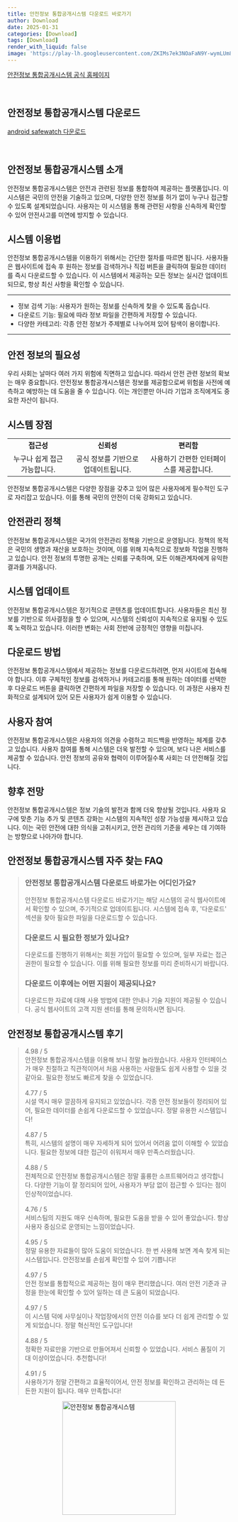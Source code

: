 ```yaml
---
title: 안전정보 통합공개시스템 다운로드 바로가기
author: Download
date: 2025-01-31
categories: [Download]
tags: [Download]
render_with_liquid: false
image: 'https://play-lh.googleusercontent.com/ZKIMs7ek3NOaFaN9Y-wymLUm8cEoqy6VoS1XQwqec6RZuhShxzgO7xmKXVX4p0BzHAM=s256-rw'
---
```

<p><a class='click-button' title='안전정보 통합공개시스템' href='https://safewatch.safemap.go.kr/' rel='nofollow'>안전정보 통합공개시스템 공식 홈페이지</a></p><br>
<h2 id='안전정보 통합공개시스템_다운로드'>안전정보 통합공개시스템 다운로드</h2>
<p><a class="click-button android" title="safewatch 다운로드" href="https://play.google.comhttps://play.google.com/store/apps/details?id=kr.go.safemap.safewatch21" rel="nofollow">android safewatch 다운로드</a></p><br>


<h2 id='안전정보-통합공개시스템-소개'>안전정보 통합공개시스템 소개</h2>

<p>안전정보 통합공개시스템은 안전과 관련된 정보를 통합하여 제공하는 플랫폼입니다. 이 시스템은 국민의 안전을 기술하고 있으며, 다양한 안전 정보를 허가 없이 누구나 접근할 수 있도록 설계되었습니다. 사용자는 이 시스템을 통해 관련된 사항을 신속하게 확인할 수 있어 안전사고를 미연에 방지할 수 있습니다.</p>

<h2 id='시스템-이용법'>시스템 이용법</h2>

<p>안전정보 통합공개시스템을 이용하기 위해서는 간단한 절차를 따르면 됩니다. 사용자들은 웹사이트에 접속 후 원하는 정보를 검색하거나 직접 버튼을 클릭하여 필요한 데이터를 즉시 다운로드할 수 있습니다. 이 시스템에서 제공하는 모든 정보는 실시간 업데이트되므로, 항상 최신 사항을 확인할 수 있습니다.</p>

<hr />

<ul>
    <li>정보 검색 기능: 사용자가 원하는 정보를 신속하게 찾을 수 있도록 돕습니다.</li>
    <li>다운로드 기능: 필요에 따라 정보 파일을 간편하게 저장할 수 있습니다.</li>
    <li>다양한 카테고리: 각종 안전 정보가 주제별로 나누어져 있어 탐색이 용이합니다.</li>
</ul>

<hr />

<h2 id='안전-정보-필요성'>안전 정보의 필요성</h2>

<p>우리 사회는 날마다 여러 가지 위험에 직면하고 있습니다. 따라서 안전 관련 정보의 확보는 매우 중요합니다. 안전정보 통합공개시스템은 정보를 제공함으로써 위험을 사전에 예측하고 예방하는 데 도움을 줄 수 있습니다. 이는 개인뿐만 아니라 기업과 조직에게도 중요한 자산이 됩니다.</p>

<h2 id='시스템-장점'>시스템 장점</h2>

<table>
    <tr>
        <td style="text-align: center; height: 17px;"><b>접근성</b></td>
        <td style="text-align: center; height: 17px;"><b>신뢰성</b></td>
        <td style="text-align: center; height: 17px;"><b>편리함</b></td>
    </tr>
    <tr>
        <td style="text-align: center; height: 17px;">누구나 쉽게 접근 가능합니다.</td>
        <td style="text-align: center; height: 17px;">공식 정보를 기반으로 업데이트됩니다.</td>
        <td style="text-align: center; height: 17px;">사용하기 간편한 인터페이스를 제공합니다.</td>
    </tr>
    <!-- 추가 행이 필요하면 복사하여 추가하세요 -->
</table>

<p>안전정보 통합공개시스템은 다양한 장점을 갖추고 있어 많은 사용자에게 필수적인 도구로 자리잡고 있습니다. 이를 통해 국민의 안전이 더욱 강화되고 있습니다.</p>

<h2 id='안전관리-정책'>안전관리 정책</h2>

<p>안전정보 통합공개시스템은 국가의 안전관리 정책을 기반으로 운영됩니다. 정책의 목적은 국민의 생명과 재산을 보호하는 것이며, 이를 위해 지속적으로 정보화 작업을 진행하고 있습니다. 안전 정보의 투명한 공개는 신뢰를 구축하며, 모든 이해관계자에게 유익한 결과를 가져옵니다.</p>

<h2 id='시스템-업데이트'>시스템 업데이트</h2>

<p>안전정보 통합공개시스템은 정기적으로 콘텐츠를 업데이트합니다. 사용자들은 최신 정보를 기반으로 의사결정을 할 수 있으며, 시스템의 신뢰성이 지속적으로 유지될 수 있도록 노력하고 있습니다. 이러한 변화는 사회 전반에 긍정적인 영향을 미칩니다.</p>

<h2 id='다운로드-방법'>다운로드 방법</h2>

<p>안전정보 통합공개시스템에서 제공하는 정보를 다운로드하려면, 먼저 사이트에 접속해야 합니다. 이후 구체적인 정보를 검색하거나 카테고리를 통해 원하는 데이터를 선택한 후 다운로드 버튼을 클릭하면 간편하게 파일을 저장할 수 있습니다. 이 과정은 사용자 친화적으로 설계되어 있어 모든 사용자가 쉽게 이용할 수 있습니다.</p>

<h2 id='사용자-참여'>사용자 참여</h2>

<p>안전정보 통합공개시스템은 사용자의 의견을 수렴하고 피드백을 반영하는 체계를 갖추고 있습니다. 사용자 참여를 통해 시스템은 더욱 발전할 수 있으며, 보다 나은 서비스를 제공할 수 있습니다. 안전 정보의 공유와 협력이 이루어질수록 사회는 더 안전해질 것입니다.</p>

<h2 id='향후-전망'>향후 전망</h2>

<p>안전정보 통합공개시스템은 정보 기술의 발전과 함께 더욱 향상될 것입니다. 사용자 요구에 맞춘 기능 추가 및 콘텐츠 강화는 시스템의 지속적인 성장 가능성을 제시하고 있습니다. 이는 국민 안전에 대한 의식을 고취시키고, 안전 관리의 기준을 세우는 데 기여하는 방향으로 나아가야 합니다.</p>


<h2 id='안전정보 통합공개시스템_자주_찾는_FAQ'>안전정보 통합공개시스템 자주 찾는 FAQ</h2>
<div itemscope="" itemtype="https://schema.org/FAQPage"> 
<blockquote> 
<div itemscope="" itemprop="mainEntity" itemtype="https://schema.org/Question"> 
<h3 itemprop="name">안전정보 통합공개시스템 다운로드 바로가는 어디인가요?</h3> 
<div itemscope="" itemprop="acceptedAnswer" itemtype="https://schema.org/Answer"> 
<span itemprop="text"> 
<p>안전정보 통합공개시스템 다운로드 바로가기는 해당 시스템의 공식 웹사이트에서 확인할 수 있으며, 주기적으로 업데이트됩니다. 시스템에 접속 후, '다운로드' 섹션을 찾아 필요한 파일을 다운로드할 수 있습니다.</p> 
</span> 
</div> 
</div> 
<div itemscope="" itemprop="mainEntity" itemtype="https://schema.org/Question"> 
<h3 itemprop="name">다운로드 시 필요한 정보가 있나요?</h3> 
<div itemscope="" itemprop="acceptedAnswer" itemtype="https://schema.org/Answer"> 
<span itemprop="text"> 
<p>다운로드를 진행하기 위해서는 회원 가입이 필요할 수 있으며, 일부 자료는 접근 권한이 필요할 수 있습니다. 이를 위해 필요한 정보를 미리 준비하시기 바랍니다.</p> 
</span> 
</div> 
</div> 
<div itemscope="" itemprop="mainEntity" itemtype="https://schema.org/Question"> 
<h3 itemprop="name">다운로드 이후에는 어떤 지원이 제공되나요?</h3> 
<div itemscope="" itemprop="acceptedAnswer" itemtype="https://schema.org/Answer"> 
<span itemprop="text"> 
<p>다운로드한 자료에 대해 사용 방법에 대한 안내나 기술 지원이 제공될 수 있습니다. 공식 웹사이트의 고객 지원 센터를 통해 문의하시면 됩니다.</p> 
</span> 
</div> 
</div> 
</blockquote> 
</div>
<h2 id='안전정보 통합공개시스템_후기'>안전정보 통합공개시스템 후기</h2>
<div itemscope itemtype="https://schema.org/Product">
  <blockquote>
  <div itemprop="review" itemscope itemtype="https://schema.org/Review">
      <div itemprop="reviewRating" itemscope itemtype="https://schema.org/Rating"> <span itemprop="ratingValue">4.98</span> / <span itemprop="bestRating">5</span> </div>
      <span itemprop="reviewBody">안전정보 통합공개시스템을 이용해 보니 정말 놀라웠습니다. 사용자 인터페이스가 매우 친절하고 직관적이어서 처음 사용하는 사람들도 쉽게 사용할 수 있을 것 같아요. 필요한 정보도 빠르게 찾을 수 있었습니다.</span>
  </div>
  <br>
  <div itemprop="review" itemscope itemtype="https://schema.org/Review">
      <div itemprop="reviewRating" itemscope itemtype="schema.org/Rating"> <span itemprop="ratingValue">4.77</span> / <span itemprop="bestRating">5</span> </div>
      <span itemprop="reviewBody">시설 역시 매우 깔끔하게 유지되고 있었습니다. 각종 안전 정보들이 정리되어 있어, 필요한 데이터를 손쉽게 다운로드할 수 있었습니다. 정말 유용한 시스템입니다!</span>
  </div>
  <br>
  <div itemprop="review" itemscope itemtype="https://schema.org/Review">
      <div itemprop="reviewRating" itemscope itemtype="https://schema.org/Rating"> <span itemprop="ratingValue">4.87</span> / <span itemprop="bestRating">5</span> </div>
      <span itemprop="reviewBody">특히, 시스템의 설명이 매우 자세하게 되어 있어서 어려움 없이 이해할 수 있었습니다. 필요한 정보에 대한 접근이 쉬워져서 매우 만족스러웠습니다.</span>
  </div>
  <br>
  <div itemprop="review" itemscope itemtype="https://schema.org/Review">
      <div itemprop="reviewRating" itemscope itemtype="schema.org/Rating"> <span itemprop="ratingValue">4.88</span> / <span itemprop="bestRating">5</span> </div>
      <span itemprop="reviewBody">전체적으로 안전정보 통합공개시스템은 정말 훌륭한 소프트웨어라고 생각합니다. 다양한 기능이 잘 정리되어 있어, 사용자가 부담 없이 접근할 수 있다는 점이 인상적이었습니다.</span>
  </div>
  <br>
  <div itemprop="review" itemscope itemtype="https://schema.org/Review">
      <div itemprop="reviewRating" itemscope itemtype="schema.org/Rating"> <span itemprop="ratingValue">4.76</span> / <span itemprop="bestRating">5</span> </div>
      <span itemprop="reviewBody">서비스팀의 지원도 매우 신속하며, 필요한 도움을 받을 수 있어 좋았습니다. 항상 사용자 중심으로 운영되는 느낌이었습니다.</span>
  </div>
  <br>
  <div itemprop="review" itemscope itemtype="https://schema.org/Review">
      <div itemprop="reviewRating" itemscope itemtype="schema.org/Rating"> <span itemprop="ratingValue">4.95</span> / <span itemprop="bestRating">5</span> </div>
      <span itemprop="reviewBody">정말 유용한 자료들이 많아 도움이 되었습니다. 한 번 사용해 보면 계속 찾게 되는 시스템입니다. 안전정보를 손쉽게 확인할 수 있어 기쁩니다!</span>
  </div>
  <br>
  <div itemprop="review" itemscope itemtype="https://schema.org/Review">
      <div itemprop="reviewRating" itemscope itemtype="schema.org/Rating"> <span itemprop="ratingValue">4.97</span> / <span itemprop="bestRating">5</span> </div>
      <span itemprop="reviewBody">안전 정보를 통합적으로 제공하는 점이 매우 편리했습니다. 여러 안전 기준과 규정을 한눈에 확인할 수 있어 일하는 데 큰 도움이 되었습니다.</span>
  </div>
  <br>
  <div itemprop="review" itemscope itemtype="https://schema.org/Review">
      <div itemprop="reviewRating" itemscope itemtype="schema.org/Rating"> <span itemprop="ratingValue">4.97</span> / <span itemprop="bestRating">5</span> </div>
      <span itemprop="reviewBody">이 시스템 덕에 사무실이나 작업장에서의 안전 이슈를 보다 더 쉽게 관리할 수 있게 되었습니다. 정말 혁신적인 도구입니다!</span>
  </div>
  <br>
  <div itemprop="review" itemscope itemtype="https://schema.org/Review">
      <div itemprop="reviewRating" itemscope itemtype="schema.org/Rating"> <span itemprop="ratingValue">4.88</span> / <span itemprop="bestRating">5</span> </div>
      <span itemprop="reviewBody">정확한 자료만을 기반으로 만들어져서 신뢰할 수 있었습니다. 서비스 품질이 기대 이상이었습니다. 추천합니다!</span>
  </div>
  <br>
  <div itemprop="review" itemscope itemtype="https://schema.org/Review">
      <div itemprop="reviewRating" itemscope itemtype="schema.org/Rating"> <span itemprop="ratingValue">4.91</span> / <span itemprop="bestRating">5</span> </div>
      <span itemprop="reviewBody">사용하기가 정말 간편하고 효율적이어서, 안전 정보를 확인하고 관리하는 데 든든한 지원이 됩니다. 매우 만족합니다!</span>
  </div>
  </blockquote>
</div>
<figure class="image" style="display: flex; justify-content: center; align-items: center; margin: 0;"><img src="https://play-lh.googleusercontent.com/ZKIMs7ek3NOaFaN9Y-wymLUm8cEoqy6VoS1XQwqec6RZuhShxzgO7xmKXVX4p0BzHAM=s256-rw" alt="안전정보 통합공개시스템" width="256" height="256" style="max-width: 100%; height: auto;"></figure>